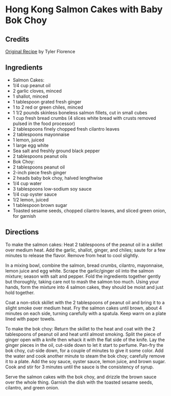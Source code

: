 # Hong Kong Salmon Cakes with Baby Bok Choy 

## Credits

[Original Recipe](http://www.foodnetwork.com/food/recipes/recipe/0,,FOOD_9936_23134,00.html "http://www.foodnetwork.com/food/recipes/recipe/0,,FOOD 9936 23134,00.html") by Tyler Florence

## Ingredients

- Salmon Cakes:
- 1/4 cup peanut oil
- 2 garlic cloves, minced
- 1 shallot, minced
- 1 tablespoon grated fresh ginger
- 1 to 2 red or green chiles, minced
- 1 1/2 pounds skinless boneless salmon fillets, cut in small cubes
- 1 cup fresh bread crumbs (4 slices white bread with crusts removed pulsed in the food processor)
- 2 tablespoons finely chopped fresh cilantro leaves
- 2 tablespoons mayonnaise
- 1 lemon, juiced
- 1 large egg white
- Sea salt and freshly ground black pepper
- 2 tablespoons peanut oils
- Bok Choy:
- 2 tablespoons peanut oil
- 2-inch piece fresh ginger
- 2 heads baby bok choy, halved lengthwise
- 1/4 cup water
- 3 tablespoons low-sodium soy sauce
- 1/4 cup oyster sauce
- 1/2 lemon, juiced
- 1 tablespoon brown sugar
- Toasted sesame seeds, chopped cilantro leaves, and sliced green onion, for garnish

## Directions

To make the salmon cakes: Heat 2 tablespoons of the peanut oil in a skillet over medium heat. Add the garlic, shallot, ginger, and chiles; saute for a few minutes to release the flavor. Remove from heat to cool slightly.  
 In a mixing bowl, combine the salmon, bread crumbs, cilantro, mayonnaise, lemon juice and egg white. Scrape the garlic/ginger oil into the salmon mixture; season with salt and pepper. Fold the ingredients together gently but thoroughly, taking care not to mash the salmon too much. Using your hands, form the mixture into 4 salmon cakes, they should be moist and just hold together.  
  
 Coat a non-stick skillet with the 2 tablespoons of peanut oil and bring it to a slight smoke over medium heat. Fry the salmon cakes until brown, about 4 minutes on each side, turning carefully with a spatula. Keep warm on a plate lined with paper towels.  
  
 To make the bok choy: Return the skillet to the heat and coat with the 2 tablespoons of peanut oil and heat until almost smoking. Split the piece of ginger open with a knife then whack it with the flat side of the knife. Lay the ginger pieces in the oil, cut-side down to let it start to perfume. Pan-fry the bok choy, cut-side down, for a couple of minutes to give it some color. Add the water and cook another minute to steam the bok choy; carefully remove it to a plate. Add the soy sauce, oyster sauce, lemon juice, and brown sugar. Cook and stir for 3 minutes until the sauce is the consistency of syrup.  
  
 Serve the salmon cakes with the bok choy, and drizzle the brown sauce over the whole thing. Garnish the dish with the toasted sesame seeds, cilantro, and green onion.

